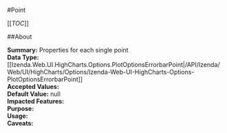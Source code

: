 #Point

[[_TOC_]]

##About

**Summary:**  Properties for each single point   
**Data Type:** [[Izenda.Web.UI.HighCharts.Options.PlotOptionsErrorbarPoint|/API/Izenda/Web/UI/HighCharts/Options/Izenda-Web-UI-HighCharts-Options-PlotOptionsErrorbarPoint]]  
**Accepted Values:**   
**Default Value:** null  
**Impacted Features:**   
**Purpose:**   
**Usage:**   
**Caveats:**   

